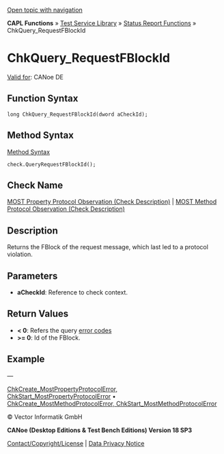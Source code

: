 [Open topic with navigation](../../../../../CANoeDEFamily.htm#Topics/CAPLFunctions/Test/Functions/CAPLfunctionChkQueryRequestFBlockId.md)

**CAPL Functions** » [Test Service Library](../CAPLfunctionsTSLOverview.md) » [Status Report Functions](../CAPLfunctionsTSLStatusReportFunctions.md) » ChkQuery_RequestFBlockId

# ChkQuery_RequestFBlockId

[Valid for](../../../Shared/FeatureAvailability.md): CANoe DE

## Function Syntax

```
long ChkQuery_RequestFBlockId(dword aCheckId);
```

## Method Syntax

[Method Syntax](../../../Shared/CAPL/General/ClassesAndObjects.md)

```
check.QueryRequestFBlockId();
```

## Check Name

[MOST Property Protocol Observation (Check Description)](../../../TestCommands/CheckDescriptions/CDMOSTPropertyProtocolObservation.md) | [MOST Method Protocol Observation (Check Description)](../../../TestCommands/CheckDescriptions/CDMOSTMethodProtocolObservation.md)

## Description

Returns the FBlock of the request message, which last led to a protocol violation.

## Parameters

- **aCheckId**: Reference to check context.

## Return Values

- **< 0**: Refers the query [error codes](../CAPLfunctionsTSLErrorCodes.md)
- **>= 0**: Id of the FBlock.

## Example

—

[ChkCreate_MostPropertyProtocolError, ChkStart_MostPropertyProtocolError](CAPLfunctionChkCreateMostPropertyProtocolError.md) • [ChkCreate_MostMethodProtocolError, ChkStart_MostMethodProtocolError](CAPLfunctionChkCreateMostMethodProtocolError.md)

© Vector Informatik GmbH

**CANoe (Desktop Editions & Test Bench Editions) Version 18 SP3**

[Contact/Copyright/License](../../../Shared/ContactCopyrightLicense.md) | [Data Privacy Notice](https://www.vector.com/int/en/company/get-info/privacy-policy/)
